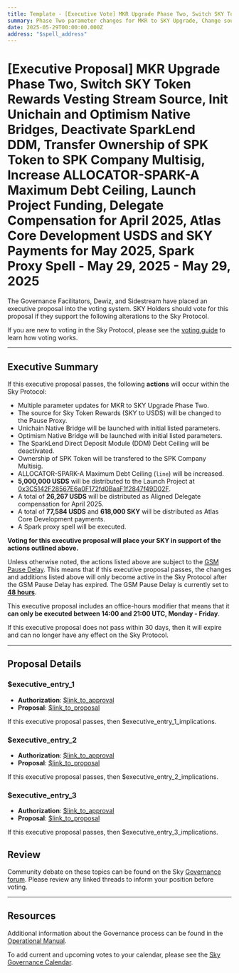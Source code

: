 ```yaml
---
title: Template - [Executive Vote] MKR Upgrade Phase Two, Switch SKY Token Rewards Vesting Stream Source, Init Unichain and Optimism Native Bridges, Deactivate SparkLend DDM, Transfer Ownership of SPK Token to SPK Company Multisig, Increase ALLOCATOR-SPARK-A Maximum Debt Ceiling, Launch Project Funding, Delegate Compensation for April 2025, Atlas Core Development USDS and SKY Payments for May 2025, Spark Proxy Spell - May 29, 2025
summary: Phase Two parameter changes for MKR to SKY Upgrade, Change source of SKY For USDS Rewards to the Pause Proxy, Initialization parameters for Native Bridges on Unichain and Optimism, SparkLend Direct Deposit Module deactivation and removal from autoline, Transfer Ownership of SPK Token to SPK Company Multisig, Increase ALLOCATOR-SPARK-A Maximum Debt Ceiling, Transfer Launch Project Fundind, Distribute Delegate Compensation for April 2025, Distribute Atlas COre Development USDS and SKY payments for May 2025, Execute a Spark Proxy Spell.
date: 2025-05-29T00:00:00.000Z
address: "$spell_address"
---
```


# [Executive Proposal] MKR Upgrade Phase Two, Switch SKY Token Rewards Vesting Stream Source, Init Unichain and Optimism Native Bridges, Deactivate SparkLend DDM, Transfer Ownership of SPK Token to SPK Company Multisig, Increase ALLOCATOR-SPARK-A Maximum Debt Ceiling, Launch Project Funding, Delegate Compensation for April 2025, Atlas Core Development USDS and SKY Payments for May 2025, Spark Proxy Spell - May 29, 2025 - May 29, 2025

The Governance Facilitators, Dewiz, and Sidestream have placed an executive proposal into the voting system. SKY Holders should vote for this proposal if they support the following alterations to the Sky Protocol.

If you are new to voting in the Sky Protocol, please see the [voting guide](https://manual.makerdao.com/governance/voting-in-makerdao/on-chain-governance) to learn how voting works.

---

## Executive Summary

If this executive proposal passes, the following **actions** will occur within the Sky Protocol:

- Multiple parameter updates for MKR to SKY Upgrade Phase Two.
- The source for Sky Token Rewards (SKY to USDS) will be changed to the Pause Proxy.
- Unichain Native Bridge will be launched with initial listed parameters.
- Optimism Native Bridge will be launched with initial listed parameters.
- The SparkLend Direct Deposit Module (DDM) Debt Ceiling will be deactivated.
- Ownership of SPK Token will be transfered to the SPK Company Multisig.
- ALLOCATOR-SPARK-A Maximum Debt Ceiling (`line`) will be increased.
- **5,000,000 USDS** will be distributed to the Launch Project at [0x3C5142F28567E6a0F172fd0BaaF1f2847f49D02F](https://etherscan.io/address/0x3C5142F28567E6a0F172fd0BaaF1f2847f49D02F).
- A total of **26,267 USDS** will be distributed as Aligned Delegate compensation for April 2025.
- A total of **77,584 USDS** and **618,000 SKY** will be distributed as Atlas Core Development payments.
- A Spark proxy spell will be executed.

**Voting for this executive proposal will place your SKY in support of the actions outlined above.**

Unless otherwise noted, the actions listed above are subject to the [GSM Pause Delay](https://sky-atlas.powerhouse.io/#A.1.8.2.1_Pause_Delay-a98b8227-95f6-4711-9d8d-f52cbc6ad2d0|0db30758e055). This means that if this executive proposal passes, the changes and additions listed above will only become active in the Sky Protocol after the GSM Pause Delay has expired. The GSM Pause Delay is currently set to [**48 hours**](https://sky-atlas.powerhouse.io/#A.1.8.2.1.2_Pause_Delay_Current_Value-09d2514b-3169-4755-a654-2c774456980d|0db30758e055d2d0).

This executive proposal includes an office-hours modifier that means that it **can only be executed between 14:00 and 21:00 UTC, Monday - Friday**. 

If this executive proposal does not pass within 30 days, then it will expire and can no longer have any effect on the Sky Protocol.

---

## Proposal Details

### $executive_entry_1

- **Authorization**: [$link_to_approval]()
- **Proposal**: [$link_to_proposal]()

If this executive proposal passes, then $executive_entry_1_implications.

### $executive_entry_2

- **Authorization**: [$link_to_approval]()
- **Proposal**: [$link_to_proposal]()

If this executive proposal passes, then $executive_entry_2_implications.

### $executive_entry_3

- **Authorization**: [$link_to_approval]()
- **Proposal**: [$link_to_proposal]()

If this executive proposal passes, then $executive_entry_3_implications.

## Review

Community debate on these topics can be found on the Sky [Governance forum](https://forum.sky.money/). Please review any linked threads to inform your position before voting.

---

## Resources

Additional information about the Governance process can be found in the [Operational Manual](https://manual.makerdao.com).

To add current and upcoming votes to your calendar, please see the [Sky Governance Calendar](https://manual.makerdao.com/makerdao/calendars/governance-calendar).
